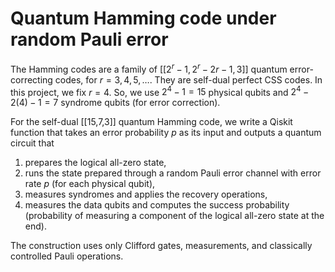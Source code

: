 # Quantum Hamming code under random Pauli error

The Hamming codes are a family of $[[2^r-1, 2^r-2r-1, 3]]$ quantum error-correcting codes, for $r = 3, 4, 5, \dots$. They are self-dual perfect CSS codes.
In this project, we fix $r=4$. So, we use $2^4-1=15$ physical qubits and $2^4-2(4)-1=7$ syndrome qubits (for error correction). 

For the self-dual [[15,7,3]] quantum Hamming code, we write a Qiskit function that takes an error probability $p$ as its input and outputs a quantum circuit that 
1. prepares the logical all-zero state,
2. runs the state prepared through a random Pauli error channel with error rate $p$ (for each physical qubit),
3. measures syndromes and applies the recovery operations,
4. measures the data qubits and computes the success probability (probability of measuring a component of the logical all-zero state at the end).

The construction uses only Clifford gates, measurements, and classically controlled Pauli operations.
